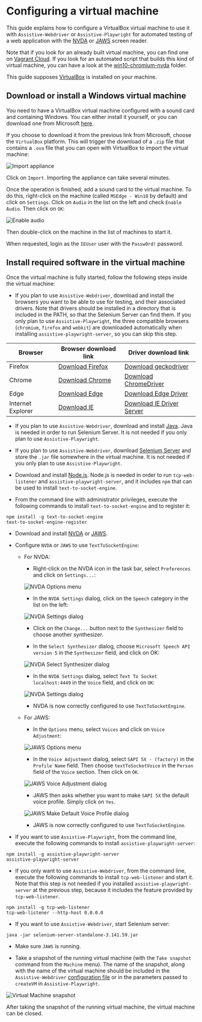 # Configuring a virtual machine

This guide explains how to configure a VirtualBox virtual machine to use it with `Assistive-Webdriver` or `Assistive-Playwright` for automated testing of a web application with the [NVDA](https://www.nvaccess.org/download/) or [JAWS](https://support.freedomscientific.com/Downloads/JAWS) screen reader.

Note that if you look for an already built virtual machine, you can find one on [Vagrant Cloud](https://app.vagrantup.com/assistive-webdriver/boxes/win10-chromium-nvda). If you look for an automated script that builds this kind of virtual machine, you can have a look at the [win10-chromium-nvda](../../vagrant/win10-chromium-nvda) folder.

This guide supposes [VirtualBox](https://www.virtualbox.org/) is installed on your machine.

## Download or install a Windows virtual machine

You need to have a VirtualBox virtual machine configured with a sound card and containing Windows. You can either install it yourself, or you can download one from Microsoft [here](https://developer.microsoft.com/en-us/microsoft-edge/tools/vms/).

If you choose to download it from the previous link from Microsoft, choose the `VirtualBox` platform. This will trigger the download of a `.zip` file that contains a `.ova` file that you can open with VirtualBox to import the virtual machine:

![Import appliance](import-appliance.png)

Click on `Import`. Importing the appliance can take several minutes.

Once the operation is finished, add a sound card to the virtual machine. To do this, right-click on the machine (called `MSEdge - Win10` by default) and click on `Settings`. Click on `Audio` in the list on the left and check `Enable Audio`. Then click on `OK`:

![Enable audio](enable-audio.png)

Then double-click on the machine in the list of machines to start it.

When requested, login as the `IEUser` user with the `Passw0rd!` password.

## Install required software in the virtual machine

Once the virtual machine is fully started, follow the following steps inside the virtual machine:

- If you plan to use `Assistive-Webdriver`, download and install the browsers you want to be able to use for testing, and their associated drivers. Note that drivers should be installed in a directory that is included in the PATH, so that the Selenium Server can find them. If you only plan to use `Assistive-Playwright`, the three compatible browsers (`chromium`, `firefox` and `webkit`) are downloaded automatically when installing `assistive-playwright-server`, so you can skip this step.

| Browser           | Browser download link                                                                     | Driver download link                                                                          |
| ----------------- | ----------------------------------------------------------------------------------------- | --------------------------------------------------------------------------------------------- |
| Firefox           | [Download Firefox](https://www.mozilla.org/en-US/firefox/new/)                            | [Download geckodriver](https://github.com/mozilla/geckodriver/releases)                       |
| Chrome            | [Download Chrome](https://www.google.com/chrome/)                                         | [Download ChromeDriver](https://chromedriver.chromium.org/)                                   |
| Edge              | [Download Edge](https://www.microsoft.com/en-us/edge)                                     | [Download Edge Driver](https://developer.microsoft.com/en-us/microsoft-edge/tools/webdriver/) |
| Internet Explorer | [Download IE](https://support.microsoft.com/en-us/help/17621/internet-explorer-downloads) | [Download IE Driver Server](https://www.selenium.dev/downloads/)                              |

- If you plan to use `Assistive-Webdriver`, download and install [Java](https://www.java.com). Java is needed in order to run Selenium Server. It is not needed if you only plan to use `Assistive-Playwright`.

- If you plan to use `Assistive-Webdriver`, download [Selenium Server](https://www.selenium.dev/downloads/) and store the `.jar` file somewhere in the virtual machine. It is not needed if you only plan to use `Assistive-Playwright`.

- Download and install [Node.js](https://nodejs.org). Node.js is needed in order to run `tcp-web-listener` and `assistive-playwright-server`, and it includes `npm` that can be used to install `text-to-socket-engine`.

- From the command line with administrator privileges, execute the following commands to install `text-to-socket-engine` and to register it:

```
npm install -g text-to-socket-engine
text-to-socket-engine-register
```

- Download and install [NVDA](https://www.nvaccess.org/download/) or [JAWS](https://support.freedomscientific.com/Downloads/JAWS).

- Configure `NVDA` or `JAWS` to use `TextToSocketEngine`:

  - For NVDA:

    - Right-click on the NVDA icon in the task bar, select `Preferences` and click on `Settings...`:

    ![NVDA Options menu](nvda-preferences-menu.png)

    - In the `NVDA Settings` dialog, click on the `Speech` category in the list on the left:

    ![NVDA Settings dialog](nvda-settings-dialog.png)

    - Click on the `Change...` button next to the `Synthesizer` field to choose another synthesizer.

    - In the `Select Synthesizer` dialog, choose `Microsoft Speech API version 5` in the `Synthesizer` field, and click on OK:

    ![NVDA Select Synthesizer dialog](nvda-select-synthesizer-dialog.png)

    - In the `NVDA Settings` dialog, select `Text To Socket localhost:4449` in the `Voice` field, and click on `OK`:

    ![NVDA Settings dialog](nvda-settings-dialog2.png)

    - NVDA is now correctly configured to use `TextToSocketEngine`.

  - For JAWS:

    - In the `Options` menu, select `Voices` and click on `Voice Adjustment`:

    ![JAWS Options menu](jaws-options-menu.png)

    - In the `Voice Adjustment` dialog, select `SAPI 5X - (factory)` in the `Profile Name` field. Then choose `textToSocketVoice` in the `Person` field of the `Voice` section. Then click on `OK`.

    ![JAWS Voice Adjustment dialog](jaws-voice-adjustment.png)

    - JAWS then asks whether you want to make `SAPI 5X` the default voice profile. Simply click on `Yes`.

    ![JAWS Make Default Voice Profile dialog](jaws-default-profile.png)

    - JAWS is now correctly configured to use `TextToSocketEngine`.

- If you want to use `Assistive-Playwright`, from the command line, execute the following commands to install `assistive-playwright-server`:

```
npm install -g assistive-playwright-server
assistive-playwright-server
```

- If you only want to use `Assistive-Webdriver`, from the command line, execute the following commands to install `tcp-web-listener` and start it. Note that this step is not needed if you installed `assistive-playwright-server` at the previous step, because it includes the feature provided by `tcp-web-listener`.

```
npm install -g tcp-web-listener
tcp-web-listener --http-host 0.0.0.0
```

- If you want to use `Assistive-Webdriver`, start Selenium server:

```
java -jar selenium-server-standalone-3.141.59.jar
```

- Make sure `JAWS` is running.

- Take a snapshot of the running virtual machine (with the `Take snapshot` command from the `Machine` menu). The name of the snapshot, along with the name of the virtual machine should be included in the `Assistive-Webdriver` [configuration file](../../components/assistive-webdriver/configuration.md) or in the parameters passed to `createVM` in `Assistive-Playwright`.

![Virtual Machine snapshot](vm-snapshot.png)

After taking the snapshot of the running virtual machine, the virtual machine can be closed.
